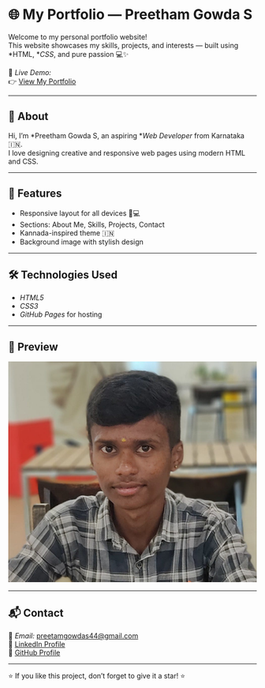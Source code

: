 # 🌐 My Portfolio — Preetham Gowda S

Welcome to my personal portfolio website!  
This website showcases my skills, projects, and interests — built using *HTML, **CSS*, and pure passion 💻✨

🔗 *Live Demo:*  
👉 [View My Portfolio](https://preetamgowdas44-cpu.github.io/My-portfolio-Kannadiga/)

---

## 🧩 About
Hi, I’m *Preetham Gowda S, an aspiring **Web Developer* from Karnataka 🇮🇳.  
I love designing creative and responsive web pages using modern HTML and CSS.

---

## 🚀 Features
- Responsive layout for all devices 📱💻  
- Sections: About Me, Skills, Projects, Contact  
- Kannada-inspired theme 🇮🇳  
- Background image with stylish design  

---

## 🛠️ Technologies Used
- *HTML5*
- *CSS3*
- *GitHub Pages* for hosting  

---

## 📸 Preview
![Portfolio Screenshot](me.jpg)

---

## 📬 Contact
📧 *Email:* preetamgowdas44@gmail.com  
💼 [LinkedIn Profile](https://www.linkedin.com/in/preetam-gowda-s-320558389?utm_source=share&utm_campaign=share_via&utm_content=profile&utm_medium=android_app)  
🐙 [GitHub Profile](https://github.com/preetamgowdas44-cpu)

---

⭐ If you like this project, don’t forget to give it a star! ⭐

